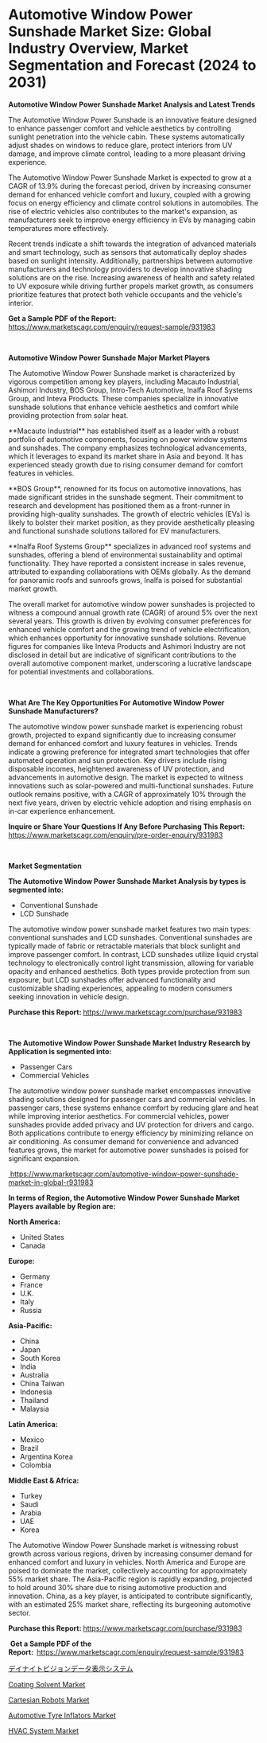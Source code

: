 <p><h1>Automotive Window Power Sunshade Market Size: Global Industry Overview, Market Segmentation and Forecast (2024 to 2031)</h1></p><p><strong>Automotive Window Power Sunshade Market Analysis and Latest Trends</strong></p>
<p><p>The Automotive Window Power Sunshade is an innovative feature designed to enhance passenger comfort and vehicle aesthetics by controlling sunlight penetration into the vehicle cabin. These systems automatically adjust shades on windows to reduce glare, protect interiors from UV damage, and improve climate control, leading to a more pleasant driving experience.</p><p>The Automotive Window Power Sunshade Market is expected to grow at a CAGR of 13.9% during the forecast period, driven by increasing consumer demand for enhanced vehicle comfort and luxury, coupled with a growing focus on energy efficiency and climate control solutions in automobiles. The rise of electric vehicles also contributes to the market's expansion, as manufacturers seek to improve energy efficiency in EVs by managing cabin temperatures more effectively.</p><p>Recent trends indicate a shift towards the integration of advanced materials and smart technology, such as sensors that automatically deploy shades based on sunlight intensity. Additionally, partnerships between automotive manufacturers and technology providers to develop innovative shading solutions are on the rise. Increasing awareness of health and safety related to UV exposure while driving further propels market growth, as consumers prioritize features that protect both vehicle occupants and the vehicle's interior.</p></p>
<p><strong>Get a Sample PDF of the Report:&nbsp;</strong> <a href="https://www.marketscagr.com/enquiry/request-sample/931983">https://www.marketscagr.com/enquiry/request-sample/931983</a></p>
<p>&nbsp;</p>
<p><strong>Automotive Window Power Sunshade Major Market Players</strong></p>
<p><p>The Automotive Window Power Sunshade market is characterized by vigorous competition among key players, including Macauto Industrial, Ashimori Industry, BOS Group, Intro-Tech Automotive, Inalfa Roof Systems Group, and Inteva Products. These companies specialize in innovative sunshade solutions that enhance vehicle aesthetics and comfort while providing protection from solar heat.</p><p>**Macauto Industrial** has established itself as a leader with a robust portfolio of automotive components, focusing on power window systems and sunshades. The company emphasizes technological advancements, which it leverages to expand its market share in Asia and beyond. It has experienced steady growth due to rising consumer demand for comfort features in vehicles.</p><p>**BOS Group**, renowned for its focus on automotive innovations, has made significant strides in the sunshade segment. Their commitment to research and development has positioned them as a front-runner in providing high-quality sunshades. The growth of electric vehicles (EVs) is likely to bolster their market position, as they provide aesthetically pleasing and functional sunshade solutions tailored for EV manufacturers.</p><p>**Inalfa Roof Systems Group** specializes in advanced roof systems and sunshades, offering a blend of environmental sustainability and optimal functionality. They have reported a consistent increase in sales revenue, attributed to expanding collaborations with OEMs globally. As the demand for panoramic roofs and sunroofs grows, Inalfa is poised for substantial market growth.</p><p>The overall market for automotive window power sunshades is projected to witness a compound annual growth rate (CAGR) of around 5% over the next several years. This growth is driven by evolving consumer preferences for enhanced vehicle comfort and the growing trend of vehicle electrification, which enhances opportunity for innovative sunshade solutions. Revenue figures for companies like Inteva Products and Ashimori Industry are not disclosed in detail but are indicative of significant contributions to the overall automotive component market, underscoring a lucrative landscape for potential investments and collaborations.</p></p>
<p>&nbsp;</p>
<p><strong>What Are The Key Opportunities For Automotive Window Power Sunshade Manufacturers?</strong></p>
<p><p>The automotive window power sunshade market is experiencing robust growth, projected to expand significantly due to increasing consumer demand for enhanced comfort and luxury features in vehicles. Trends indicate a growing preference for integrated smart technologies that offer automated operation and sun protection. Key drivers include rising disposable incomes, heightened awareness of UV protection, and advancements in automotive design. The market is expected to witness innovations such as solar-powered and multi-functional sunshades. Future outlook remains positive, with a CAGR of approximately 10% through the next five years, driven by electric vehicle adoption and rising emphasis on in-car experience enhancement.</p></p>
<p><strong>Inquire or Share Your Questions If Any Before Purchasing This Report:</strong> <a href="https://www.marketscagr.com/enquiry/pre-order-enquiry/931983">https://www.marketscagr.com/enquiry/pre-order-enquiry/931983</a></p>
<p>&nbsp;</p>
<p><strong>Market Segmentation</strong></p>
<p><strong>The Automotive Window Power Sunshade Market Analysis by types is segmented into:</strong></p>
<p><ul><li>Conventional Sunshade</li><li>LCD Sunshade</li></ul></p>
<p><p>The automotive window power sunshade market features two main types: conventional sunshades and LCD sunshades. Conventional sunshades are typically made of fabric or retractable materials that block sunlight and improve passenger comfort. In contrast, LCD sunshades utilize liquid crystal technology to electronically control light transmission, allowing for variable opacity and enhanced aesthetics. Both types provide protection from sun exposure, but LCD sunshades offer advanced functionality and customizable shading experiences, appealing to modern consumers seeking innovation in vehicle design.</p></p>
<p><strong>Purchase this Report:&nbsp;</strong><a href="https://www.marketscagr.com/purchase/931983">https://www.marketscagr.com/purchase/931983</a></p>
<p>&nbsp;</p>
<p><strong>The Automotive Window Power Sunshade Market Industry Research by Application is segmented into:</strong></p>
<p><ul><li>Passenger Cars</li><li>Commercial Vehicles</li></ul></p>
<p><p>The automotive window power sunshade market encompasses innovative shading solutions designed for passenger cars and commercial vehicles. In passenger cars, these systems enhance comfort by reducing glare and heat while improving interior aesthetics. For commercial vehicles, power sunshades provide added privacy and UV protection for drivers and cargo. Both applications contribute to energy efficiency by minimizing reliance on air conditioning. As consumer demand for convenience and advanced features grows, the market for automotive power sunshades is poised for significant expansion.</p></p>
<p><a href="https://www.marketscagr.com/automotive-window-power-sunshade-market-in-global-r931983">&nbsp;https://www.marketscagr.com/automotive-window-power-sunshade-market-in-global-r931983</a></p>
<p><strong>In terms of Region, the Automotive Window Power Sunshade Market Players available by Region are:</strong></p>
<p>
    <p> <strong> North America: </strong>
        <ul>
            <li>United States</li>
            <li>Canada</li>
        </ul>
        </p> 
    <p> <strong> Europe: </strong>
        <ul>
            <li>Germany</li>
            <li>France</li>
            <li>U.K.</li>
            <li>Italy</li>
            <li>Russia</li>
        </ul>
        </p> 
    <p> <strong> Asia-Pacific: </strong>
        <ul>
            <li>China</li>
            <li>Japan</li>
            <li>South Korea</li>
            <li>India</li>
            <li>Australia</li>
            <li>China Taiwan</li>
            <li>Indonesia</li>
            <li>Thailand</li>
            <li>Malaysia</li>
        </ul>
        </p> 
    <p> <strong> Latin America: </strong>
        <ul>
            <li>Mexico</li>
            <li>Brazil</li>
            <li>Argentina Korea</li>
            <li>Colombia</li>
        </ul>
        </p> 
    <p> <strong> Middle East & Africa: </strong>
        <ul>
            <li>Turkey</li>
            <li>Saudi</li>
            <li>Arabia</li>
            <li>UAE</li>
            <li>Korea</li>
        </ul>
    </p>
    </p>
<p><p>The Automotive Window Power Sunshade market is witnessing robust growth across various regions, driven by increasing consumer demand for enhanced comfort and luxury in vehicles. North America and Europe are poised to dominate the market, collectively accounting for approximately 55% market share. The Asia-Pacific region is rapidly expanding, projected to hold around 30% share due to rising automotive production and innovation. China, as a key player, is anticipated to contribute significantly, with an estimated 25% market share, reflecting its burgeoning automotive sector.</p></p>
<p><strong>Purchase this Report: </strong><a href="https://www.marketscagr.com/purchase/931983">https://www.marketscagr.com/purchase/931983</a></p>
<p>&nbsp;<strong>Get a Sample PDF of the Report:&nbsp;&nbsp;</strong><a href="https://www.marketscagr.com/enquiry/request-sample/931983">https://www.marketscagr.com/enquiry/request-sample/931983</a></p>
<p><strong></strong></p>
<p><p><a href="https://medium.com/@abigayleh7fr/daynight-vision-data-display-system-market-%E3%81%AF-%E3%82%B3%E3%82%B9%E3%83%88%E7%AE%A1%E7%90%86%E3%81%A8%E5%8A%B9%E7%8E%87%E5%90%91%E4%B8%8A%E3%82%92%E5%84%AA%E5%85%88%E3%81%97%E3%81%BE%E3%81%99-%E3%81%95%E3%82%89%E3%81%AB-%E5%A0%B1%E5%91%8A%E6%9B%B8%E3%81%AF%E5%B8%82%E5%A0%B4%E3%81%AE%E9%9C%80%E8%A6%81%E9%9D%A2%E3%81%A8%E4%BE%9B%E7%B5%A6%E9%9D%A2%E3%81%AE%E4%B8%A1%E6%96%B9%E3%82%92%E3%82%AB%E3%83%90%E3%83%BC%E3%81%97%E3%81%A6%E3%81%84%E3%81%BE%E3%81%99-65a25d70b694">デイナイトビジョンデータ表示システム</a></p><p><a href="https://github.com/mahnoor2003/Market-Research-Report-List-6/blob/main/coating-solvent-market.md">Coating Solvent Market</a></p><p><a href="https://www.linkedin.com/pulse/cartesian-robots-market-insights-products-regional-analysis-1wydc?trackingId=%2BhzEXdHsQA6g0AeF1lzbBA%3D%3D">Cartesian Robots Market</a></p><p><a href="https://issuu.com/reportprime-2/docs/automotive-tyre-inflators-market-si_1b523f844e12e7">Automotive Tyre Inflators Market</a></p><p><a href="https://medium.com/@candicecromwelld63/navigating-the-hvac-system-market-expert-analysis-and-market-forecast-for-period-from-2024-to-2031-93738e124cd6">HVAC System Market</a></p></p>